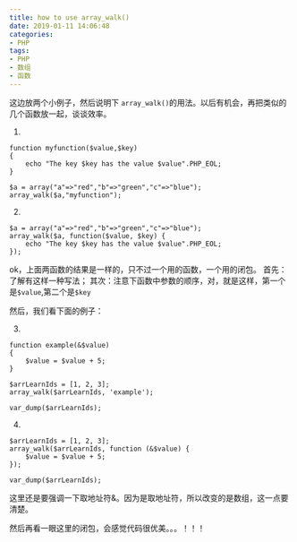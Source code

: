 ```yaml
---
title: how to use array_walk()
date: 2019-01-11 14:06:48
categories:
- PHP
tags:
- PHP
- 数组
- 函数
---
```


这边放两个小例子，然后说明下 `array_walk()`的用法。以后有机会，再把类似的几个函数放一起，谈谈效率。

1.
```
function myfunction($value,$key)
{
	echo "The key $key has the value $value".PHP_EOL;
}

$a = array("a"=>"red","b"=>"green","c"=>"blue");
array_walk($a,"myfunction");
```

2.
```
$a = array("a"=>"red","b"=>"green","c"=>"blue");
array_walk($a, function($value, $key) {
	echo "The key $key has the value $value".PHP_EOL;
});
```

ok，上面两函数的结果是一样的，只不过一个用的函数，一个用的闭包。
首先：了解有这样一种写法；
其次：注意下函数中参数的顺序，对，就是这样，第一个是`$value`,第二个是`$key`

然后，我们看下面的例子：

3.
 
```
function example(&$value)
{
    $value = $value + 5;
}

$arrLearnIds = [1, 2, 3];
array_walk($arrLearnIds, 'example');

var_dump($arrLearnIds);
```


4.

```
$arrLearnIds = [1, 2, 3];
array_walk($arrLearnIds, function (&$value) {
    $value = $value + 5;
});

var_dump($arrLearnIds);
```

这里还是要强调一下取地址符&。因为是取地址符，所以改变的是数组，这一点要清楚。

然后再看一眼这里的闭包，会感觉代码很优美。。。！！！

